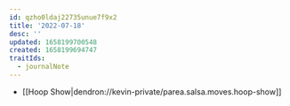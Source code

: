```yaml
---
id: qzho0ldaj22735unue7f9x2
title: '2022-07-18'
desc: ''
updated: 1658199700548
created: 1658199694747
traitIds:
  - journalNote
---
```


- [[Hoop Show|dendron://kevin-private/parea.salsa.moves.hoop-show]]